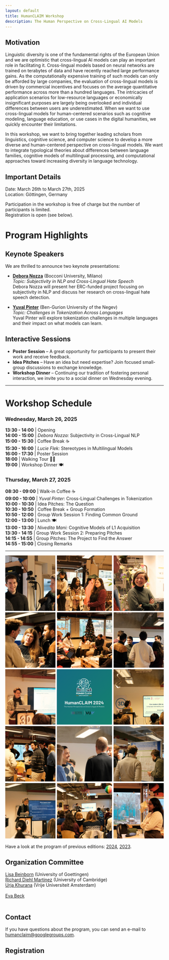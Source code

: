```yaml
---
layout: default
title: HumanCLAIM Workshop
description: The Human Perspective on Cross-Lingual AI Models
---
```


## Motivation
Linguistic diversity is one of the fundamental rights of the European Union and we are optimistic that cross-lingual AI models can play an important role in facilitating it. Cross-lingual models based on neural networks are trained on terabytes of data and have recently reached large performance gains. As the computationally expensive training of such models can only be afforded by large companies, the evaluation of cross-lingual models is driven by commercial incentives and focuses on the average quantitative performance across more than a hundred languages. The intricacies of application scenarios for low-resource languages or economically insignificant purposes are largely being overlooked and individual differences between users are underestimated. When we want to use cross-lingual models for human-centered scenarios such as cognitive modeling, language education, or use cases in the digital humanities, we quickly encounter their limitations. 

In this workshop, we want to bring together leading scholars from linguistics, cognitive science, and computer science to develop a more diverse and human-centered perspective on cross-lingual models.  We want to integrate typological theories about differences between language families, cognitive models of multilingual processing, and computational approaches toward increasing diversity in language technology.

## Important Details
Date: March 26th to March 27th, 2025 <br>
Location: Göttingen, Germany

Participation in the workshop is free of charge but the number of participants is limited. <br>
Registration is open (see below). 

# **Program Highlights**  

## **Keynote Speakers**  
We are thrilled to announce two keynote presentations:  

- **[Debora Nozza](https://www.deboranozza.com/)** (Bocconi University, Milano)  
  *Topic:* *Subjectivity in NLP and Cross-Lingual Hate Speech*  
  Debora Nozza will present her ERC-funded project focusing on subjectivity in NLP and discuss her research on cross-lingual hate speech detection.  

- **[Yuval Pinter](https://www.cs.bgu.ac.il/~pintery/)** (Ben-Gurion University of the Negev)  
  *Topic:* *Challenges in Tokenization Across Languages*  
  Yuval Pinter will explore tokenization challenges in multiple languages and their impact on what models can learn.  

## **Interactive Sessions**  
- **Poster Session** – A great opportunity for participants to present their work and receive feedback.  
- **Idea Pitches** – Have an idea but need expertise? Join focused small-group discussions to exchange knowledge.  
- **Workshop Dinner** – Continuing our tradition of fostering personal interaction, we invite you to a social dinner on Wednesday evening.  

---

# **Workshop Schedule**  

### **Wednesday, March 26, 2025**  
**13:30 - 14:00** | Opening  
**14:00 - 15:00** | *Debora Nozza:* Subjectivity in Cross-Lingual NLP  
**15:00 - 15:30** | Coffee Break ☕  
**15:30 - 16:00** | *Lucie Flek:* Stereotypes in Multilingual Models  
**16:00 - 17:30** | Poster Session  
**18:00** | Walking Tour 🚶‍♂️  
**19:00** | Workshop Dinner 🍽  

### **Thursday, March 27, 2025**  
**08:30 - 09:00** | Walk-in Coffee ☕  
**09:00 - 10:00** | *Yuval Pinter:* Cross-Lingual Challenges in Tokenization  
**10:00 - 10:30** | Idea Pitches: The Question  
**10:30 - 10:50** | Coffee Break + Group Formation  
**10:50 - 12:00** | Group Work Session 1: Finding Common Ground  
**12:00 - 13:00** | Lunch 🍽  
**13:00 - 13:30** | *Nivedita Mani:* Cognitive Models of L1 Acquisition  
**13:30 - 14:15** | Group Work Session 2: Preparing Pitches  
**14:15 - 14:55** | Group Pitches: The Project to Find the Answer  
**14:55 - 15:00** | Closing Remarks  

---


![Impressions from HumanCLAIM 2024](overview_human_claim2024.png?raw=true "HumanCLAIM 2024")

Have a look at the program of previous editions: [2024](/workshop2024.markdown), [2023](/workshop2023.markdown).

## Organization Committee
[Lisa Beinborn](https://www.uni-goettingen.de/en/691017.html) (University of Goettingen) <br>
[Richard Diehl Martinez](https://www.richarddiehlmartinez.com/) (University of Cambridge) <br>
[Urja Khurana](https://urjakh.github.io/) (Vrije Universiteit Amsterdam) <br> <br>
[Eva Beck](https://www.linkedin.com/in/eva-beck-199104239/) <br> <br>

## Contact
If you have questions about the program, you can send an e-mail to humanclaim@googlegroups.com. 

## Registration
